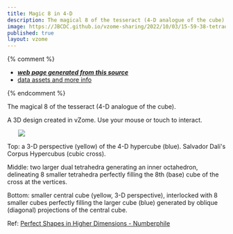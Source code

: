 ```yaml
---
title: Magic 8 in 4-D
description: The magical 8 of the tesseract (4-D analogue of the cube).    
image: https://JBCDC.github.io/vzome-sharing/2022/10/03/15-59-38-tetraoctacube/tetraoctacube.png
published: true
layout: vzome
---
```


{% comment %}
 - [***web page generated from this source***](<https://JBCDC.github.io/vzome-sharing/2022/10/03/tetraoctacube-15-59-38.html>)
 - [data assets and more info](<https://github.com/JBCDC/vzome-sharing/tree/main/2022/10/03/15-59-38-tetraoctacube/>)
 
{% endcomment %}

The magical 8 of the tesseract (4-D analogue of the cube).      

A 3D design created in vZome.  Use your mouse or touch to interact.

<vzome-viewer style="width: 87%; height: 60vh; margin: 5%"
       src="https://JBCDC.github.io/vzome-sharing/2022/10/03/15-59-38-tetraoctacube/tetraoctacube.vZome" >
  <img src="https://JBCDC.github.io/vzome-sharing/2022/10/03/15-59-38-tetraoctacube/tetraoctacube.png" />
</vzome-viewer>

Top: a 3-D perspective (yellow) of the 4-D hypercube (blue). Salvador Dali's Corpus Hypercubus (cubic cross).   

Middle: two larger dual tetrahedra generating an inner octahedron, delineating 8 smaller tetrahedra perfectly filling the 8th (base) cube of the cross at the vertices.   

Bottom: smaller central cube (yellow, 3-D perspective), interlocked with 8 smaller cubes perfectly filling the larger cube (blue) generated by oblique (diagonal) projections of the central cube.  

Ref: [Perfect Shapes in Higher Dimensions - Numberphile](https://www.youtube.com/watch?v=2s4TqVAbfz4)




